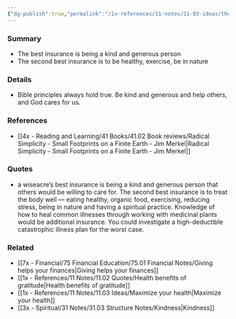 ```yaml
---
{"dg-publish":true,"permalink":"/1x-references/11-notes/11-03-ideas/the-best-insurance-is-being-a-kind-and-generous-person/","title":"The best insurance is being a kind and generous person","created":"2024-01-12T11:03:36.000+03:00","updated":"2024-02-14T20:18:22.447+03:00"}
---
```



### Summary
- The best insurance is being a kind and generous person
- The second best insurance is to be healthy, exercise, be in nature

### Details
- Bible principles always hold true. Be kind and generous and help others, and God cares for us.

### References
- [[4x - Reading and Learning/41 Books/41.02 Book reviews/Radical Simplicity - Small Footprints on a Finite Earth - Jim Merkel\|Radical Simplicity - Small Footprints on a Finite Earth - Jim Merkel]]

### Quotes
- a wiseacre’s best insurance is being a kind and generous person that others would be willing to care for. The second best insurance is to treat the body well — eating healthy, organic food, exercising, reducing stress, being in nature and having a spiritual practice. Knowledge of how to heal common illnesses through working with medicinal plants would be additional insurance. You could investigate a high-deductible catastrophic illness plan for the worst case.

### Related
- [[7x - Financial/75 Financial Education/75.01 Financial Notes/Giving helps your finances\|Giving helps your finances]]
- [[1x - References/11 Notes/11.02 Quotes/Health benefits of gratitude\|Health benefits of gratitude]]
- [[1x - References/11 Notes/11.03 Ideas/Maximize your health\|Maximize your health]]
- [[3x - Spiritual/31 Notes/31.03 Structure Notes/Kindness\|Kindness]]
